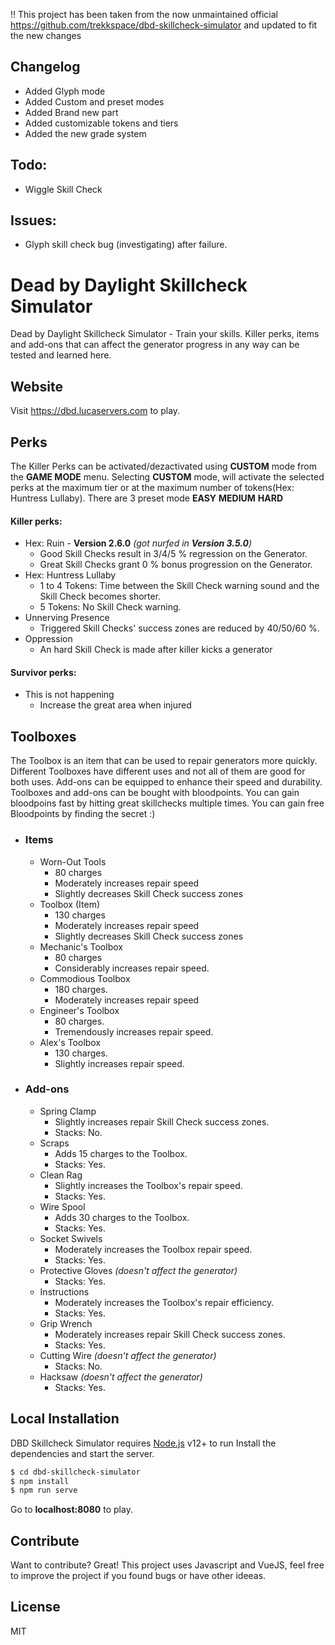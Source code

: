 !! This project has been taken from the now unmaintained official https://github.com/trekkspace/dbd-skillcheck-simulator  and updated to fit the new changes

## Changelog
- Added Glyph mode
- Added Custom and preset modes
- Added Brand new part
- Added customizable tokens and tiers
- Added the new grade system

## Todo:

- Wiggle Skill Check


## Issues:

- Glyph skill check bug (investigating) after failure. 


# Dead by Daylight Skillcheck Simulator
Dead by Daylight Skillcheck Simulator - Train your skills. 
Killer perks, items and add-ons that can affect the generator progress in any way can be tested and learned here.

## Website
Visit https://dbd.lucaservers.com to play.


## Perks

The Killer Perks can be activated/dezactivated using **CUSTOM** mode from the **GAME MODE** menu. Selecting **CUSTOM** mode, will activate the selected perks at the maximum tier or at the maximum number of tokens(Hex: Huntress Lullaby). 
There are 3 preset mode **EASY** **MEDIUM** **HARD**
#### Killer perks:
  - Hex: Ruin - **Version 2.6.0** *(got nurfed in **Version 3.5.0**)* 
    - Good Skill Checks result in 3/4/5 % regression on the Generator.
    - Great Skill Checks grant 0 % bonus progression on the Generator.
  - Hex: Huntress Lullaby 
    - 1 to 4 Tokens: Time between the Skill Check warning sound and the Skill Check becomes shorter.
    - 5 Tokens: No Skill Check warning.
  - Unnerving Presence
    - Triggered Skill Checks' success zones are reduced by 40/50/60 %. 
  - Oppression
    - An hard Skill Check is made after killer kicks a generator
#### Survivor perks:
  - This is not happening
    - Increase the great area when injured  

## Toolboxes 
The Toolbox is an item that can be used to repair generators more quickly. Different Toolboxes have different uses and not all of them are good for both uses. Add-ons can be equipped to enhance their speed and durability. Toolboxes and add-ons can be bought with bloodpoints. You can gain bloodpoins fast by hitting great skillchecks multiple times. You can gain free Bloodpoints by finding the secret :)
- ### Items
  - Worn-Out Tools
    - 80 charges  
    -    Moderately increases repair speed
    -    Slightly decreases Skill Check success zones
  - Toolbox (Item)
    -    130 charges
    -    Moderately increases repair speed
    -    Slightly decreases Skill Check success zones
  - Mechanic's Toolbox
    -    80 charges
    -    Considerably increases repair speed.
  - Commodious Toolbox
    -    180 charges.
    -    Moderately increases repair speed
  - Engineer's Toolbox
    -    80 charges.
    -    Tremendously increases repair speed.
  - Alex's Toolbox
    -    130 charges.
    -    Slightly increases repair speed.
- ### Add-ons
  - Spring Clamp
    - Slightly increases repair Skill Check success zones.
    - Stacks: No.
  - Scraps
    - Adds 15 charges to the Toolbox.
    - Stacks: Yes.
  - Clean Rag
    - Slightly increases the Toolbox's repair speed.
    - Stacks: Yes.
  - Wire Spool
    - Adds 30 charges to the Toolbox.
    - Stacks: Yes.
  - Socket Swivels
    - Moderately increases the Toolbox repair speed.
    - Stacks: Yes.
  - Protective Gloves *(doesn't affect the generator)*
    - Stacks: Yes.
  - Instructions
    - Moderately increases the Toolbox's repair efficiency.
    - Stacks: Yes.
  - Grip Wrench
    - Moderately increases repair Skill Check success zones.
    - Stacks: Yes.
  - Cutting Wire *(doesn't affect the generator)*
    - Stacks: No.
  - Hacksaw *(doesn't affect the generator)*
    - Stacks: Yes.

## Local Installation

DBD Skillcheck Simulator requires [Node.js](https://nodejs.org/) v12+ to run
Install the dependencies and start the server.

```sh
$ cd dbd-skillcheck-simulator
$ npm install
$ npm run serve
```
Go to **localhost:8080** to play.

## Contribute

Want to contribute? Great!
This project uses Javascript and VueJS, feel free to improve the project if you found bugs or have other ideeas.


License
----

MIT

